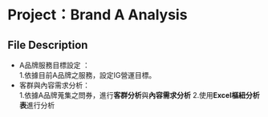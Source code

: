 <H1>Project：Brand A Analysis</H1>

<H2>File Description</H2>

* A品牌服務目標設定 ：<br>
    1.依據目前A品牌之服務，設定IG營運目標。
* 客群與內容需求分析：<br>
    1.依據A品牌蒐集之問券，進行**客群分析**與**內容需求分析**
    2.使用**Excel樞紐分析表**進行分析

